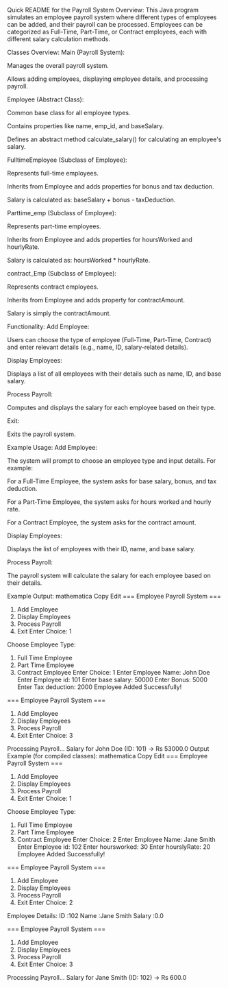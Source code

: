 Quick README for the Payroll System
Overview:
This Java program simulates an employee payroll system where different types of employees can be added, and their payroll can be processed. Employees can be categorized as Full-Time, Part-Time, or Contract employees, each with different salary calculation methods.

Classes Overview:
Main (Payroll System):

Manages the overall payroll system.

Allows adding employees, displaying employee details, and processing payroll.

Employee (Abstract Class):

Common base class for all employee types.

Contains properties like name, emp_id, and baseSalary.

Defines an abstract method calculate_salary() for calculating an employee's salary.

FulltimeEmployee (Subclass of Employee):

Represents full-time employees.

Inherits from Employee and adds properties for bonus and tax deduction.

Salary is calculated as: baseSalary + bonus - taxDeduction.

Parttime_emp (Subclass of Employee):

Represents part-time employees.

Inherits from Employee and adds properties for hoursWorked and hourlyRate.

Salary is calculated as: hoursWorked * hourlyRate.

contract_Emp (Subclass of Employee):

Represents contract employees.

Inherits from Employee and adds property for contractAmount.

Salary is simply the contractAmount.

Functionality:
Add Employee:

Users can choose the type of employee (Full-Time, Part-Time, Contract) and enter relevant details (e.g., name, ID, salary-related details).

Display Employees:

Displays a list of all employees with their details such as name, ID, and base salary.

Process Payroll:

Computes and displays the salary for each employee based on their type.

Exit:

Exits the payroll system.

Example Usage:
Add Employee:

The system will prompt to choose an employee type and input details. For example:

For a Full-Time Employee, the system asks for base salary, bonus, and tax deduction.

For a Part-Time Employee, the system asks for hours worked and hourly rate.

For a Contract Employee, the system asks for the contract amount.

Display Employees:

Displays the list of employees with their ID, name, and base salary.

Process Payroll:

The payroll system will calculate the salary for each employee based on their details.

Example Output:
mathematica
Copy
Edit
=== Employee Payroll System ===
1. Add Employee
2. Display Employees
3. Process Payroll
4. Exit
Enter Choice: 1

Choose Employee Type:
1. Full Time Employee
2. Part Time Employee
3. Contract Employee
Enter Choice: 1
Enter Employee Name: John Doe
Enter Employee id: 101
Enter base salary: 50000
Enter Bonus: 5000
Enter Tax deduction: 2000
Employee Added Successfully!

=== Employee Payroll System ===
1. Add Employee
2. Display Employees
3. Process Payroll
4. Exit
Enter Choice: 3

Processing Payroll...
Salary for John Doe (ID: 101) -> Rs 53000.0
Output Example (for compiled classes):
mathematica
Copy
Edit
=== Employee Payroll System ===
1. Add Employee
2. Display Employees
3. Process Payroll
4. Exit
Enter Choice: 1

Choose Employee Type:
1. Full Time Employee
2. Part Time Employee
3. Contract Employee
Enter Choice: 2
Enter Employee Name: Jane Smith
Enter Employee id: 102
Enter hoursworked: 30
Enter hourslyRate: 20
Employee Added Successfully!

=== Employee Payroll System ===
1. Add Employee
2. Display Employees
3. Process Payroll
4. Exit
Enter Choice: 2

Employee Details:
ID :102 Name :Jane Smith Salary :0.0

=== Employee Payroll System ===
1. Add Employee
2. Display Employees
3. Process Payroll
4. Exit
Enter Choice: 3

Processing Payroll...
Salary for Jane Smith (ID: 102) -> Rs 600.0
